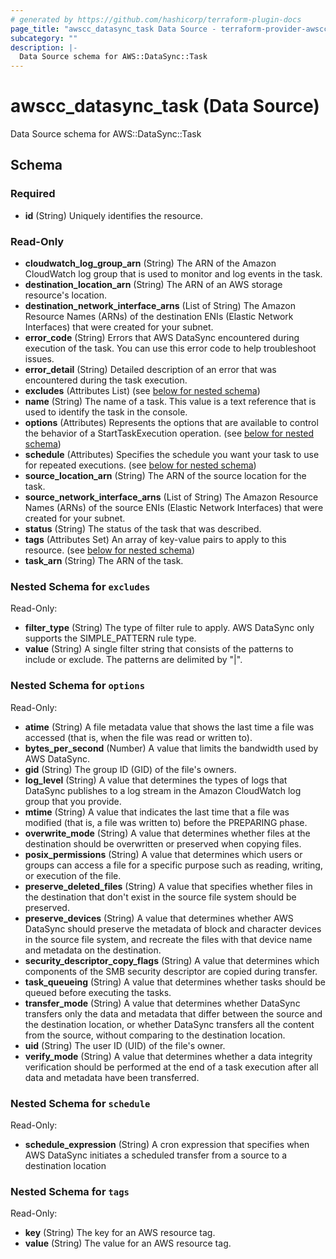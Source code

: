 ```yaml
---
# generated by https://github.com/hashicorp/terraform-plugin-docs
page_title: "awscc_datasync_task Data Source - terraform-provider-awscc"
subcategory: ""
description: |-
  Data Source schema for AWS::DataSync::Task
---
```


# awscc_datasync_task (Data Source)

Data Source schema for AWS::DataSync::Task



<!-- schema generated by tfplugindocs -->
## Schema

### Required

- **id** (String) Uniquely identifies the resource.

### Read-Only

- **cloudwatch_log_group_arn** (String) The ARN of the Amazon CloudWatch log group that is used to monitor and log events in the task.
- **destination_location_arn** (String) The ARN of an AWS storage resource's location.
- **destination_network_interface_arns** (List of String) The Amazon Resource Names (ARNs) of the destination ENIs (Elastic Network Interfaces) that were created for your subnet.
- **error_code** (String) Errors that AWS DataSync encountered during execution of the task. You can use this error code to help troubleshoot issues.
- **error_detail** (String) Detailed description of an error that was encountered during the task execution.
- **excludes** (Attributes List) (see [below for nested schema](#nestedatt--excludes))
- **name** (String) The name of a task. This value is a text reference that is used to identify the task in the console.
- **options** (Attributes) Represents the options that are available to control the behavior of a StartTaskExecution operation. (see [below for nested schema](#nestedatt--options))
- **schedule** (Attributes) Specifies the schedule you want your task to use for repeated executions. (see [below for nested schema](#nestedatt--schedule))
- **source_location_arn** (String) The ARN of the source location for the task.
- **source_network_interface_arns** (List of String) The Amazon Resource Names (ARNs) of the source ENIs (Elastic Network Interfaces) that were created for your subnet.
- **status** (String) The status of the task that was described.
- **tags** (Attributes Set) An array of key-value pairs to apply to this resource. (see [below for nested schema](#nestedatt--tags))
- **task_arn** (String) The ARN of the task.

<a id="nestedatt--excludes"></a>
### Nested Schema for `excludes`

Read-Only:

- **filter_type** (String) The type of filter rule to apply. AWS DataSync only supports the SIMPLE_PATTERN rule type.
- **value** (String) A single filter string that consists of the patterns to include or exclude. The patterns are delimited by "|".


<a id="nestedatt--options"></a>
### Nested Schema for `options`

Read-Only:

- **atime** (String) A file metadata value that shows the last time a file was accessed (that is, when the file was read or written to).
- **bytes_per_second** (Number) A value that limits the bandwidth used by AWS DataSync.
- **gid** (String) The group ID (GID) of the file's owners.
- **log_level** (String) A value that determines the types of logs that DataSync publishes to a log stream in the Amazon CloudWatch log group that you provide.
- **mtime** (String) A value that indicates the last time that a file was modified (that is, a file was written to) before the PREPARING phase.
- **overwrite_mode** (String) A value that determines whether files at the destination should be overwritten or preserved when copying files.
- **posix_permissions** (String) A value that determines which users or groups can access a file for a specific purpose such as reading, writing, or execution of the file.
- **preserve_deleted_files** (String) A value that specifies whether files in the destination that don't exist in the source file system should be preserved.
- **preserve_devices** (String) A value that determines whether AWS DataSync should preserve the metadata of block and character devices in the source file system, and recreate the files with that device name and metadata on the destination.
- **security_descriptor_copy_flags** (String) A value that determines which components of the SMB security descriptor are copied during transfer.
- **task_queueing** (String) A value that determines whether tasks should be queued before executing the tasks.
- **transfer_mode** (String) A value that determines whether DataSync transfers only the data and metadata that differ between the source and the destination location, or whether DataSync transfers all the content from the source, without comparing to the destination location.
- **uid** (String) The user ID (UID) of the file's owner.
- **verify_mode** (String) A value that determines whether a data integrity verification should be performed at the end of a task execution after all data and metadata have been transferred.


<a id="nestedatt--schedule"></a>
### Nested Schema for `schedule`

Read-Only:

- **schedule_expression** (String) A cron expression that specifies when AWS DataSync initiates a scheduled transfer from a source to a destination location


<a id="nestedatt--tags"></a>
### Nested Schema for `tags`

Read-Only:

- **key** (String) The key for an AWS resource tag.
- **value** (String) The value for an AWS resource tag.


